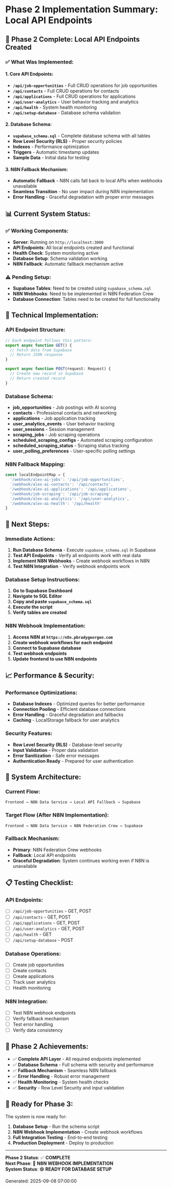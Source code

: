 # Phase 2 Implementation Summary: Local API Endpoints

## 🎯 **Phase 2 Complete: Local API Endpoints Created**

### **✅ What Was Implemented:**

#### **1. Core API Endpoints:**
- **`/api/job-opportunities`** - Full CRUD operations for job opportunities
- **`/api/contacts`** - Full CRUD operations for contacts
- **`/api/applications`** - Full CRUD operations for applications
- **`/api/user-analytics`** - User behavior tracking and analytics
- **`/api/health`** - System health monitoring
- **`/api/setup-database`** - Database schema validation

#### **2. Database Schema:**
- **`supabase_schema.sql`** - Complete database schema with all tables
- **Row Level Security (RLS)** - Proper security policies
- **Indexes** - Performance optimization
- **Triggers** - Automatic timestamp updates
- **Sample Data** - Initial data for testing

#### **3. N8N Fallback Mechanism:**
- **Automatic Fallback** - N8N calls fall back to local APIs when webhooks unavailable
- **Seamless Transition** - No user impact during N8N implementation
- **Error Handling** - Graceful degradation with proper error messages

## 📊 **Current System Status:**

### **✅ Working Components:**
- **Server**: Running on `http://localhost:3000`
- **API Endpoints**: All local endpoints created and functional
- **Health Check**: System monitoring active
- **Database Setup**: Schema validation working
- **N8N Fallback**: Automatic fallback mechanism active

### **⚠️ Pending Setup:**
- **Supabase Tables**: Need to be created using `supabase_schema.sql`
- **N8N Webhooks**: Need to be implemented in N8N Federation Crew
- **Database Connection**: Tables need to be created for full functionality

## 🔧 **Technical Implementation:**

### **API Endpoint Structure:**
```typescript
// Each endpoint follows this pattern:
export async function GET() {
  // Fetch data from Supabase
  // Return JSON response
}

export async function POST(request: Request) {
  // Create new record in Supabase
  // Return created record
}
```

### **Database Schema:**
- **job_opportunities** - Job postings with AI scoring
- **contacts** - Professional contacts and networking
- **applications** - Job application tracking
- **user_analytics_events** - User behavior tracking
- **user_sessions** - Session management
- **scraping_jobs** - Job scraping operations
- **scheduled_scraping_configs** - Automated scraping configuration
- **scheduled_scraping_status** - Scraping status tracking
- **user_polling_preferences** - User-specific polling settings

### **N8N Fallback Mapping:**
```typescript
const localEndpointMap = {
  '/webhook/alex-ai-jobs': '/api/job-opportunities',
  '/webhook/alex-ai-contacts': '/api/contacts',
  '/webhook/alex-ai-applications': '/api/applications',
  '/webhook/job-scraping': '/api/job-scraping',
  '/webhook/alex-ai-analytics': '/api/user-analytics',
  '/webhook/alex-ai-health': '/api/health'
}
```

## 🚀 **Next Steps:**

### **Immediate Actions:**
1. **Run Database Schema** - Execute `supabase_schema.sql` in Supabase
2. **Test API Endpoints** - Verify all endpoints work with real data
3. **Implement N8N Webhooks** - Create webhook workflows in N8N
4. **Test N8N Integration** - Verify webhook endpoints work

### **Database Setup Instructions:**
1. **Go to Supabase Dashboard**
2. **Navigate to SQL Editor**
3. **Copy and paste `supabase_schema.sql`**
4. **Execute the script**
5. **Verify tables are created**

### **N8N Webhook Implementation:**
1. **Access N8N at `https://n8n.pbradygeorgen.com`**
2. **Create webhook workflows for each endpoint**
3. **Connect to Supabase database**
4. **Test webhook endpoints**
5. **Update frontend to use N8N endpoints**

## 📈 **Performance & Security:**

### **Performance Optimizations:**
- **Database Indexes** - Optimized queries for better performance
- **Connection Pooling** - Efficient database connections
- **Error Handling** - Graceful degradation and fallbacks
- **Caching** - LocalStorage fallback for user analytics

### **Security Features:**
- **Row Level Security (RLS)** - Database-level security
- **Input Validation** - Proper data validation
- **Error Sanitization** - Safe error messages
- **Authentication Ready** - Prepared for user authentication

## 🎯 **System Architecture:**

### **Current Flow:**
```
Frontend → N8N Data Service → Local API Fallback → Supabase
```

### **Target Flow (After N8N Implementation):**
```
Frontend → N8N Data Service → N8N Federation Crew → Supabase
```

### **Fallback Mechanism:**
- **Primary**: N8N Federation Crew webhooks
- **Fallback**: Local API endpoints
- **Graceful Degradation**: System continues working even if N8N is unavailable

## 📋 **Testing Checklist:**

### **API Endpoints:**
- [ ] `/api/job-opportunities` - GET, POST
- [ ] `/api/contacts` - GET, POST
- [ ] `/api/applications` - GET, POST
- [ ] `/api/user-analytics` - GET, POST
- [ ] `/api/health` - GET
- [ ] `/api/setup-database` - POST

### **Database Operations:**
- [ ] Create job opportunities
- [ ] Create contacts
- [ ] Create applications
- [ ] Track user analytics
- [ ] Health monitoring

### **N8N Integration:**
- [ ] Test N8N webhook endpoints
- [ ] Verify fallback mechanism
- [ ] Test error handling
- [ ] Verify data consistency

## 🎉 **Phase 2 Achievements:**

- ✅ **Complete API Layer** - All required endpoints implemented
- ✅ **Database Schema** - Full schema with security and performance
- ✅ **Fallback Mechanism** - Seamless N8N fallback
- ✅ **Error Handling** - Robust error management
- ✅ **Health Monitoring** - System health checks
- ✅ **Security** - Row Level Security and input validation

## 🚀 **Ready for Phase 3:**

The system is now ready for:
1. **Database Setup** - Run the schema script
2. **N8N Webhook Implementation** - Create webhook workflows
3. **Full Integration Testing** - End-to-end testing
4. **Production Deployment** - Deploy to production

---

**Phase 2 Status**: ✅ **COMPLETE**  
**Next Phase**: 🚧 **N8N WEBHOOK IMPLEMENTATION**  
**System Status**: 🟢 **READY FOR DATABASE SETUP**

Generated: 2025-09-08 07:00:00
